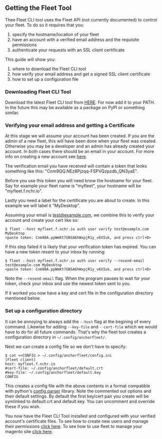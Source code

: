 ## Getting the Fleet Tool

Thee Fleet CLI tool uses the Fleet API (not currently documented) to control your fleet. To do so it requires that you:

1. specify the hostname/location of your fleet
2. have an account with a verified email address and the requisite permissions
3. authenticate your requests with an SSL client certificate

This guide will show you:

1. where to download the Fleet CLI tool
2. how verify your email address and get a signed SSL client certificate
3. how to set up a configuration file

### Downloading Fleet CLI Tool

Download the latest Fleet CLI tool from [HERE](TODO). For now add it to your PATH. In the future this may be available as a package on PyPI or something similar.

### Verifying your email address and getting a Certificate

At this stage we will assume your account has been created. If you are the admin of a new fleet, this will have been done when your fleet was created. Otherwise you may be a developer and an admin has already created your account. In both cases there should be an email in your account. For more info on creating a new account see [here](TODO).

The verification email you have received will contain a token that looks something like this: "Cnm9QQ.NEz8Pjzqq-FSPVQzpzdb_QN3yaE".

Before you use this token you will need know the hostname for your fleet. Say for example your fleet name is "myfleet", your hostname will be "myfleet.f.nchr.io".

Lastly you need a label for the certificate you are about to create. In this example we will label it "MyDesktop".

Assuming your email is test@example.com, we combine this to verify your account and create your cert like so:

```
$ fleet --host myfleet.f.nchr.io auth user verify test@example.com MyDesktop
<paste token: Cnm98A.ppWmKt7GNSA6hWxpjR1y_v6VIuk, and press ctrl+D>
```

If this step failed it is likely that your verification token has expired. You can have a new token resent to your inbox by running:

```
$ fleet --host myfleet.f.nchr.io auth user verify --resend-email test@example.com MyDesktop
<paste token: Cnm98A.ppWmKt7GNSA6hWxpjR1y_v6VIuk, and press ctrl+D>
```

Note the `--resend-email` flag. When the program pauses to wait for your token, check your inbox and use the newest token sent to you.

If it worked you now have a key and cert file in the configuration directory mentioned below.

### Set up a configuration directory

It can be annoying to always add the `--host` flag at the begining of every command. Likewise for adding `--key-file` and `--cert-file` which we would have to do for all future commands. That's why the fleet tool creates a configuration directory in `~/.config/anchorfleet/`.

Next we can create a config file so we don't have to specify:

```
$ cat <<CONFIG > ~/.config/anchorfleet/config.ini
[Fleet client]
host: myfleet.f.nchr.io
#cert-file: ~/.config/anchorfleet/default.crt
#key-file: ~/.config/anchorfleet/default.key
CONFIG
```

This creates a config file with the above contents in a format compatible with python's [config parser](https://docs.python.org/2/library/configparser.html) library. Note the commented out options and their default settings. By default the first key/cert pair you create will be symlinked to default.crt and default.key. You can uncomment and override these if you wish.

You now have the Fleet CLI Tool installed and configured with your verified account's certificate files. To see how to create new users and manage their permissions [click here](/getting-started/creating-users). To see how to use fleet to manage your magento site [click here](/getting-started/first-deployment).
